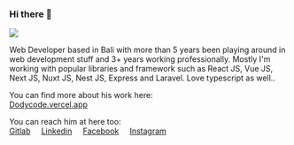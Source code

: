 ### Hi there 👋

![](https://hitx.vercel.app/counter/?id=https://github.com/dodycode/dodycode&t=github%20views)

Web Developer based in Bali with more than 5 years been playing around in web development stuff and 3+ years working professionally. Mostly I'm working with popular libraries and framework such as React JS, Vue JS, Next JS, Nuxt JS, Nest JS, Express and Laravel. Love typescript as well..

You can find more about his work here:<br />
[Dodycode.vercel.app](https://dodycode.vercel.app)

You can reach him at here too:<br/>
[Gitlab](https://gitlab.com/kirizu336) &nbsp; &nbsp; [Linkedin](https://www.linkedin.com/in/dodycode/) &nbsp; &nbsp; [Facebook](https://facebook.com/prasdody) &nbsp; &nbsp; [Instagram](https://www.instagram.com/__dodypras/)

<!-- <a href="https://github.com/dodycode?tab=repositories"><img alt="Dodycode Activity Graph" src="https://github-readme-stats.vercel.app/api/top-langs/?username=dodycode&theme=prussian&langs_count=6&layout=compact" /></a> -->

